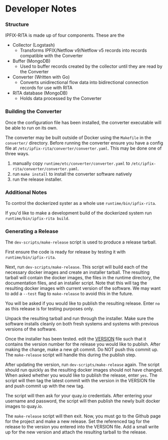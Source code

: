# Developer Notes

### Structure

IPFIX-RITA is made up of four components. These are the

- Collector (Logstash)
  - Transforms IPFIX/Netflow v9/Netflow v5 records into records compatible with the Converter
- Buffer (MongoDB)
  - Used to buffer records created by the collector until they are read by the Converter
- Converter (Written with Go)
  - Converts unidirectional flow data into bidirectional connection records for use with RITA
- RITA database (MongoDB)
  - Holds data processed by the Converter

### Building the Converter

Once the configuration file has been installed, the converter executable will be able to run
on its own.

The converter may be built outside of Docker using the `Makefile` in the
`converter/` directory. Before running the converter ensure you have a config
file at `/etc/ipfix-rita/converter/converter.yaml`. This may be done one of three ways.

1. manually copy `runtime/etc/converter/converter.yaml` to `/etc/ipfix-rita/converter/converter.yaml`.
2. run `make install` to install the converter software natively
3. run the release installer.

### Additional Notes
To control the dockerized syster as a whole use `runtime/bin/ipfix-rita`.

If you'd like to make a development build of the dockerized system run
`runtime/bin/ipfix-rita build`.

### Generating a Release

The `dev-scripts/make-release` script is used to produce a release tarball.

First ensure the code is ready for release by testing it with `runtime/bin/ipfix-rita`.

Next, run `dev-scripts/make-release`. This script will build each of the
necessary docker images and create an installer tarball.
The resulting tarball will contain the docker images, the files in the
runtime directory, the documentation files, and an installer script.
Note that this will tag the resulting docker images with current version of the
software. We may want to add a `--test` flag to `make-release`
to avoid this in the future.

You will be asked if you would like to publish the resulting release. Enter
`no` as this release is for testing purposes only.

Unpack the resulting tarball and run through the installer. Make sure the
software installs cleanly on both fresh systems and systems with previous
versions of the software.

Once the installer has been tested. edit the [VERSION](../VERSION) file
such that it contains the version number for the release you would like to
publish. After making the change, make a new git commit.
Do NOT push this commit up. The `make-release` script will handle this during
the publish step.

After updating the version, run `dev-scripts/make-release` again. The script
should run quickly as the resulting docker images should not have changed.
When asked whether you would like to publish the release, enter `yes`.
The script will then tag the latest commit with the version in the VERSION
file and push commit up with the new tag.

The script will then ask for your quay.io credentials. After entering
your username and password, the script will then publish the newly built
docker images to quay.io.

The `make-release` script will then exit. Now, you must go to the Github page
for the project and make a new release. Set the referenced tag for the release
to the version you entered into the VERSION file. Add a small write up for
the new version and attach the resulting tarball to the release.
